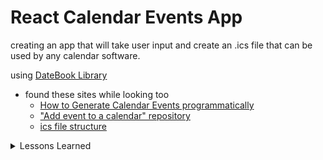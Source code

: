 # React Calendar Events App

creating an app that will take user input and create an .ics file that can be used by any calendar software.

using [DateBook Library](https://datebook.dev/docs/)

- found these sites while looking too
  - [How to Generate Calendar Events programmatically](https://javascript.plainenglish.io/how-to-generate-calendar-events-programmatically-for-browser-and-nodejs-using-javascript-157c5f54b761)
  - ["Add event to a calendar" repository](https://github.com/InteractionDesignFoundation/add-event-to-calendar-docs)
  - [ics file structure](https://www.webdavsystem.com/server/creating_caldav_carddav/calendar_ics_file_structure/)

<details>
<summary>Lessons Learned</summary>

1. React Scaffolding is confusing starting out but setting it up once gives a lot of insight into what create-react-app and other "frameworks" are doing behind the scenes. Also, this does not change much from project to project so I will look into a way to automate this so I can use my own over create-react-app on future simple React Apps. I want to try Next.js and Remix soon.

- Little confusing the random webpack plugins that are required and there settings. HtmlWebpackPlugin can take in a minify object, like how are you suppose to know that plugin is so import?

2. Most natural way of handling forms in React for me is by Controlled components as it all comes into React. You save input values to state and update them. Renders are a lot as you run into a re-render of the whole form on every input change but makes the most senses. I found basic inputs easily to do in React Hook Form however, but i could not easily recreate the whole application with that library after 2+ hours of reading and testing.

- Controlled Forms in React also require a lot of additional code for validation, state for input value/checked, onChange, onSubmit, onBlur, etc which can lead to alot of noise if not separated correctly.
- got a strong grip on Controlled Components, but not so much uncontrolled and will require some more work with useRef and React Hook Forms.

</details>
